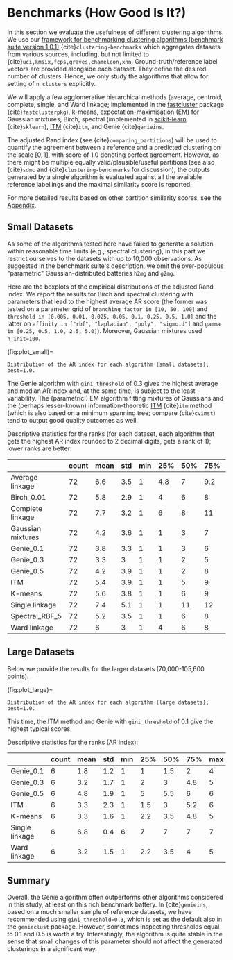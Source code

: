 



# Benchmarks (How Good Is It?)

In this section we evaluate the usefulness of different clustering algorithms.
We use our [framework for benchmarking clustering algorithms (benchmark suite version 1.0.1)](https://github.com/gagolews/clustering-benchmarks)
{cite}`clustering-benchmarks` which aggregates datasets from various sources,
including, but not limited to {cite}`uci,kmsix,fcps,graves,chameleon,xnn`.
Ground-truth/reference label vectors are provided alongside each dataset.
They define the desired number of clusters. Hence, we only study
the algorithms that allow for setting of `n_clusters` explicitly.

We will apply a few agglomerative hierarchical
methods (average, centroid, complete, single, and Ward linkage; implemented in the
[fastcluster](http://www.danifold.net/fastcluster.html) package {cite}`fastclusterpkg`),
k-means, expectation-maximisation (EM) for Gaussian mixtures, Birch, spectral
(implemented in [scikit-learn](https://scikit-learn.org/) {cite}`sklearn`),
[ITM](https://github.com/amueller/information-theoretic-mst) {cite}`itm`,
and Genie {cite}`genieins`.

The adjusted Rand index (see {cite}`comparing_partitions`) will be used
to quantify the agreement between
a reference and a predicted clustering on the scale $[0,1]$,
with score of 1.0 denoting perfect agreement. However, as there might be
multiple equally valid/plausible/useful partitions (see also
{cite}`sdmc` and {cite}`clustering-benchmarks` for discussion),
the outputs generated by a single algorithm is evaluated
against all the available reference labellings and the maximal similarity score
is reported.

For more detailed results based on other partition similarity scores,
see the [Appendix](benchmarks_details).







## Small Datasets

As some of the algorithms tested here have failed to generate a solution
within reasonable time limits (e.g., spectral clustering),
in this part we restrict ourselves to the datasets with up to 10,000 observations.
As suggested in the benchmark suite's description, we omit the over-populous
"parametric" Gaussian-distributed batteries `h2mg` and `g2mg`.

Here are the boxplots of the empirical distributions of the adjusted Rand index.
We report the results for Birch and spectral clustering with parameters
that lead to the highest average AR score
(the former was tested on a parameter grid of
`branching_factor in [10, 50, 100]`
and `threshold in [0.005, 0.01, 0.025, 0.05, 0.1, 0.25, 0.5, 1.0]`
and the latter on `affinity in ["rbf", "laplacian", "poly", "sigmoid"]`
and `gamma in [0.25, 0.5, 1.0, 2.5, 5.0]`).
Moreover, Gaussian mixtures used `n_init=100`.







(fig:plot_small)=
```{figure} benchmarks_ar-figures/plot_small-1.*
Distribution of the AR index for each algorithm (small datasets); best=1.0.
```

The Genie algorithm with `gini_threshold` of 0.3 gives the highest average
and median AR index and, at the same time, is subject to the least variability.
The (parametric!) EM algorithm fitting mixtures of Gaussians and the (perhaps lesser-known)
information-theoretic [ITM](https://github.com/amueller/information-theoretic-mst)
{cite}`itm` method (which is also based on a minimum spanning tree;
compare {cite}`cvimst`)
tend to output good quality outcomes as well.




Descriptive statistics for the ranks (for each dataset,
each algorithm that gets the highest AR index rounded to 2 decimal digits,
gets a rank of 1); lower ranks are better:

|                   |   count |   mean |   std |   min |   25% |   50% |   75% |   max |
|-------------------|---------|--------|-------|-------|-------|-------|-------|-------|
| Average linkage   |      72 |    6.6 |   3.5 |     1 |   4.8 |     7 |   9.2 |    12 |
| Birch_0.01        |      72 |    5.8 |   2.9 |     1 |   4   |     6 |   8   |    12 |
| Complete linkage  |      72 |    7.7 |   3.2 |     1 |   6   |     8 |  11   |    12 |
| Gaussian mixtures |      72 |    4.2 |   3.6 |     1 |   1   |     3 |   7   |    12 |
| Genie_0.1         |      72 |    3.8 |   3.3 |     1 |   1   |     3 |   6   |    12 |
| Genie_0.3         |      72 |    3.3 |   3   |     1 |   1   |     2 |   5   |    11 |
| Genie_0.5         |      72 |    4.2 |   3.9 |     1 |   1   |     2 |   8   |    11 |
| ITM               |      72 |    5.4 |   3.9 |     1 |   1   |     5 |   9   |    12 |
| K-means           |      72 |    5.6 |   3.8 |     1 |   1   |     6 |   9   |    12 |
| Single linkage    |      72 |    7.4 |   5.1 |     1 |   1   |    11 |  12   |    12 |
| Spectral_RBF_5    |      72 |    5.2 |   3.5 |     1 |   1   |     6 |   8   |    11 |
| Ward linkage      |      72 |    6   |   3   |     1 |   4   |     6 |   8   |    12 |


## Large Datasets

Below we provide the results for the larger datasets (70,000-105,600 points).






(fig:plot_large)=
```{figure} benchmarks_ar-figures/plot_large-3.*
Distribution of the AR index for each algorithm (large datasets); best=1.0.
```

This time, the ITM method and Genie with `gini_threshold` of 0.1 give
the highest typical scores.


Descriptive statistics for the ranks (AR index):

|                |   count |   mean |   std |   min |   25% |   50% |   75% |   max |
|----------------|---------|--------|-------|-------|-------|-------|-------|-------|
| Genie_0.1      |       6 |    1.8 |   1.2 |     1 |   1   |   1.5 |   2   |     4 |
| Genie_0.3      |       6 |    3.2 |   1.7 |     1 |   2   |   3   |   4.8 |     5 |
| Genie_0.5      |       6 |    4.8 |   1.9 |     1 |   5   |   5.5 |   6   |     6 |
| ITM            |       6 |    3.3 |   2.3 |     1 |   1.5 |   3   |   5.2 |     6 |
| K-means        |       6 |    3.3 |   1.6 |     1 |   2.2 |   3.5 |   4.8 |     5 |
| Single linkage |       6 |    6.8 |   0.4 |     6 |   7   |   7   |   7   |     7 |
| Ward linkage   |       6 |    3.2 |   1.5 |     1 |   2.2 |   3.5 |   4   |     5 |



## Summary

Overall, the Genie algorithm often outperforms other algorithms considered
in this study, at least on this rich benchmark battery.
In {cite}`genieins`, based on a much smaller sample of reference datasets,
we have recommended using `gini_threshold=0.3`,
which is set as the default also in the `genieclust` package.
However, sometimes inspecting thresholds equal to 0.1 and 0.5 is worth a try.
Interestingly, the algorithm is quite stable in the sense that
small changes of this parameter should not affect the generated clusterings
in a significant way.
